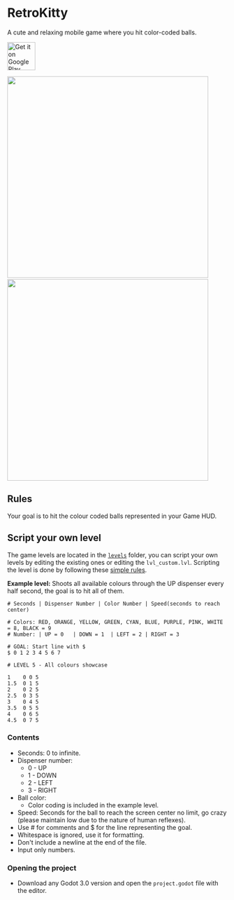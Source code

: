 # RetroKitty
A cute and relaxing mobile game where you hit color-coded balls.

<a href='https://play.google.com/store/apps/details?id=com.barichello.retrokitty&pcampaignid=MKT-Other-global-all-co-prtnr-py-PartBadge-Mar2515-1'><img alt='Get it on Google Play' src='https://play.google.com/intl/en_us/badges/images/generic/en_badge_web_generic.png' height="64"/></a>

<img src="https://i.imgur.com/boodKWV.png" height="460">&nbsp;&nbsp;<img src="https://i.imgur.com/m2lpPTU.gif" height="460">
<br>

## Rules
Your goal is to hit the colour coded balls represented in your Game HUD.

## Script your own level
The game levels are located in the [`levels`](game/levels) folder, you can script your own levels by editing the existing ones or editing the `lvl_custom.lvl`. Scripting the level is done by following these [simple rules](#contents).

<b>Example level:</b> Shoots all available colours through the UP dispenser every half second, the goal is to hit all of them.
```
# Seconds | Dispenser Number | Color Number | Speed(seconds to reach center)

# Colors: RED, ORANGE, YELLOW, GREEN, CYAN, BLUE, PURPLE, PINK, WHITE = 8, BLACK = 9
# Number: | UP = 0   | DOWN = 1  | LEFT = 2 | RIGHT = 3

# GOAL: Start line with $
$ 0 1 2 3 4 5 6 7

# LEVEL 5 - All colours showcase

1    0 0 5
1.5  0 1 5
2    0 2 5
2.5  0 3 5
3    0 4 5
3.5  0 5 5
4    0 6 5
4.5  0 7 5
```

### Contents
- Seconds: 0 to infinite.
- Dispenser number:
  - 0 - UP
  - 1 - DOWN
  - 2 - LEFT
  - 3 - RIGHT
- Ball color:
  - Color coding is included in the example level.
- Speed: Seconds for the ball to reach the screen center no limit, go crazy (please maintain low due to the nature of human reflexes).
- Use # for comments and $ for the line representing the goal.
- Whitespace is ignored, use it for formatting.
- Don't include a newline at the end of the file.
- Input only numbers.

### Opening the project
- Download any Godot 3.0 version and open the `project.godot` file with the editor.
